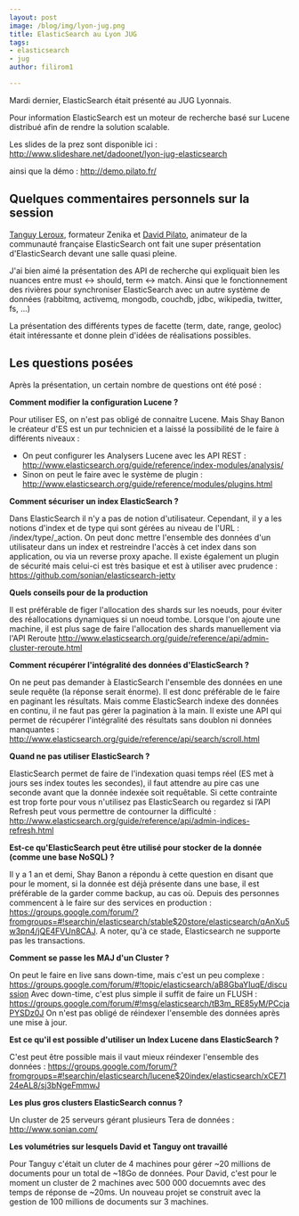 ```yaml
---
layout: post
image: /blog/img/lyon-jug.png
title: ElasticSearch au Lyon JUG
tags:
- elasticsearch
- jug
author: filirom1

---
```


Mardi dernier, ElasticSearch était présenté au JUG Lyonnais.

Pour information ElasticSearch est un moteur de recherche basé sur Lucene distribué afin de rendre la solution scalable.

Les slides de la prez sont disponible ici : <http://www.slideshare.net/dadoonet/lyon-jug-elasticsearch>

ainsi que la démo : <http://demo.pilato.fr/>

## Quelques commentaires personnels sur la session

[Tanguy Leroux](/authors.html#tlrx), formateur Zenika et [David Pilato](/authors.html#dpilato), animateur de la communauté française ElasticSearch ont fait une super présentation d'ElasticSearch devant une salle quasi pleine.

J'ai bien aimé la présentation des API de recherche qui expliquait bien les nuances entre must <-> should, term <-> match.
Ainsi que le fonctionnement des rivières pour synchroniser ElasticSearch avec un autre système de données (rabbitmq, activemq, mongodb, couchdb, jdbc, wikipedia, twitter, fs, ...)

La présentation des différents types de facette (term, date, range, geoloc) était intéressante et donne plein d'idées de réalisations possibles.


## Les questions posées

Après la présentation, un certain nombre de questions ont été posé :


__Comment modifier la configuration Lucene ?__

Pour utiliser ES, on n'est pas obligé de connaitre Lucene.
Mais Shay Banon le créateur d'ES est un pur technicien et a laissé la possibilité de le faire à différents niveaux :
 * On peut configurer les Analysers Lucene avec les API REST : <http://www.elasticsearch.org/guide/reference/index-modules/analysis/>
 * Sinon on peut le faire avec le système de plugin : <http://www.elasticsearch.org/guide/reference/modules/plugins.html>

__Comment sécuriser un index ElasticSearch ?__

Dans ElasticSearch il n'y a pas de notion d'utilisateur. Cependant, il y a les notions d'index et de type qui sont gérées au niveau de l'URL : /index/type/_action. On peut donc mettre l'ensemble des données d'un utilisateur dans un index et restreindre l'accès à cet index dans son application, ou via un reverse proxy apache.
Il existe également un plugin de sécurité mais celui-ci est très basique et est à utiliser avec prudence : <https://github.com/sonian/elasticsearch-jetty>


__Quels conseils pour de la production__

Il est préférable de figer l'allocation des shards sur les noeuds, pour éviter des réallocations dynamiques si un noeud tombe. Lorsque l'on ajoute une machine, il est plus sage de faire l'allocation des shards manuellement via l'API Reroute <http://www.elasticsearch.org/guide/reference/api/admin-cluster-reroute.html>

__Comment récupérer l'intégralité des données d'ElasticSearch  ?__

On ne peut pas demander à ElasticSearch l'ensemble des données en une seule requête (la réponse serait énorme). Il est donc préférable de le faire en paginant les résultats.
Mais comme ElasticSearch indexe des données en continu, il ne faut pas gérer la pagination à la main. 
Il existe une API qui permet de récupérer l'intégralité des résultats sans doublon ni données manquantes : <http://www.elasticsearch.org/guide/reference/api/search/scroll.html>

__Quand ne pas utiliser ElasticSearch ?__

ElasticSearch permet de faire de l'indexation quasi temps réel (ES met à jours ses index toutes les secondes), il faut attendre au pire cas une seconde avant que la donnée indexée soit requêtable. Si cette contrainte est trop forte pour vous n'utilisez pas ElasticSearch ou regardez si l’API Refresh peut vous permettre de contourner la difficulté : <http://www.elasticsearch.org/guide/reference/api/admin-indices-refresh.html>


__Est-ce qu'ElasticSearch peut être utilisé pour stocker de la donnée (comme une base NoSQL) ?__

Il y a 1 an et demi, Shay Banon a répondu à cette question en disant que pour le moment, si la donnée est déjà présente dans une base, il est préférable de la garder comme backup, au cas où.
Depuis des personnes commencent à le faire sur des services en production : <https://groups.google.com/forum/?fromgroups=#!searchin/elasticsearch/stable$20store/elasticsearch/qAnXu5w3pn4/jQE4FVUn8CAJ>.
A noter, qu'à ce stade, Elasticsearch ne supporte pas les transactions.


__Comment se passe les MAJ d'un Cluster ?__

On peut le faire en live sans down-time, mais c'est un peu complexe : <https://groups.google.com/forum/#!topic/elasticsearch/aB8GbaYIuqE/discussion>
Avec down-time, c'est plus simple il suffit de faire un FLUSH : <https://groups.google.com/forum/#!msg/elasticsearch/tB3m_RE85yM/PCcjaPYSDz0J>
On n'est pas obligé de réindexer l'ensemble des données après une mise à jour.


__Est ce qu'il est possible d'utiliser un Index Lucene dans ElasticSearch ?__

C'est peut être possible mais il vaut mieux réindexer l'ensemble des données : <https://groups.google.com/forum/?fromgroups=#!searchin/elasticsearch/lucene$20index/elasticsearch/xCE7124eAL8/sj3bNgeFmmwJ>

__Les plus gros clusters ElasticSearch connus ?__

Un cluster de 25 serveurs gérant plusieurs Tera de données : <http://www.sonian.com/>


__Les volumétries sur lesquels David et Tanguy ont travaillé__

Pour Tanguy c'était un cluter de 4 machines pour gérer ~20 millions de documents pour un total de ~18Go de données.
Pour David, c'est pour le moment un cluster de 2 machines avec 500 000 docuemnts avec des temps de réponse de ~20ms. Un nouveau projet se construit avec la gestion de 100 millions de documents sur 3 machines.

